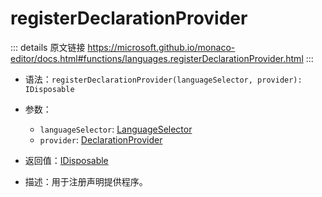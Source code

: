 # registerDeclarationProvider
        
::: details 原文链接
https://microsoft.github.io/monaco-editor/docs.html#functions/languages.registerDeclarationProvider.html
:::

- 语法：`registerDeclarationProvider(languageSelector, provider): IDisposable`

- 参数：
  - `languageSelector`: [LanguageSelector](/api/languages/LanguageSelector.md)
  - `provider`: [DeclarationProvider](/api/languages/DeclarationProvider.md)

- 返回值：[IDisposable](/api/IDisposable.md)

- 描述：用于注册声明提供程序。
